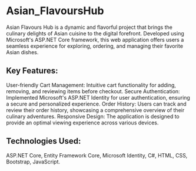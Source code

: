 # Asian_FlavoursHub
Asian Flavours Hub is a dynamic and flavorful project that brings the culinary delights of Asian cuisine to the digital forefront. Developed using Microsoft's ASP.NET Core framework, this web application offers users a seamless experience for exploring, ordering, and managing their favorite Asian dishes.
## Key Features:
User-friendly Cart Management: Intuitive cart functionality for adding, removing, and reviewing items before checkout.
Secure Authentication: Implemented Microsoft's ASP.NET Identity for user authentication, ensuring a secure and personalized experience.
Order History: Users can track and review their order history, showcasing a comprehensive overview of their culinary adventures.
Responsive Design: The application is designed to provide an optimal viewing experience across various devices.
## Technologies Used:
ASP.NET Core, Entity Framework Core, Microsoft Identity, C#, HTML, CSS, Bootstrap, JavaScript.
